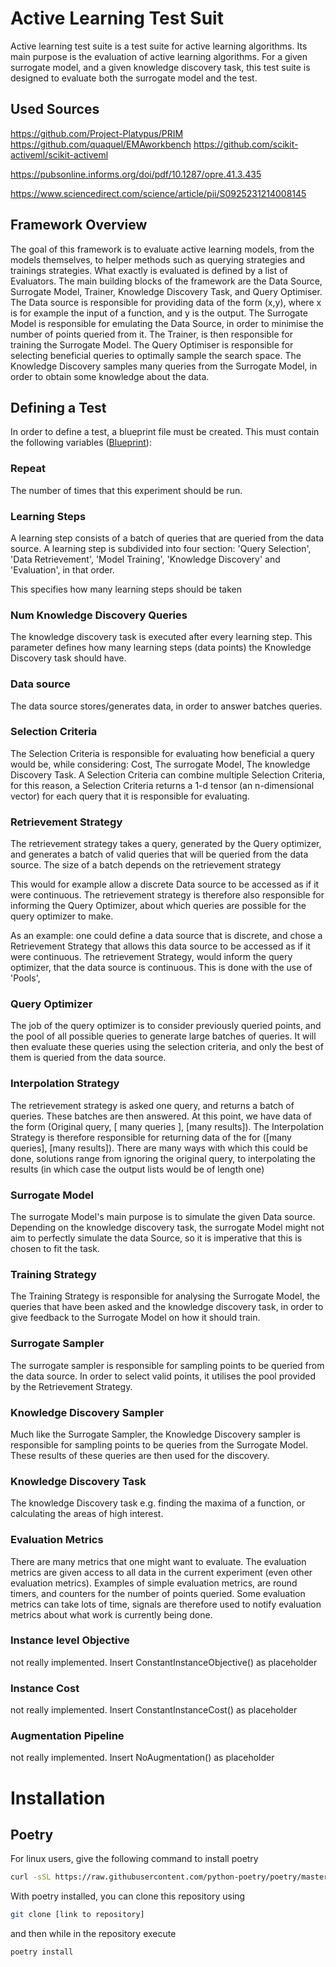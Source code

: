 # Active Learning Test Suit

Active learning test suite is a test suite for active learning algorithms.
Its main purpose is the evaluation of active learning algorithms.
For a given surrogate model, and a given knowledge discovery task, this test suite is designed to evaluate
both the surrogate model and the test.

## Used Sources

https://github.com/Project-Platypus/PRIM
https://github.com/quaquel/EMAworkbench
https://github.com/scikit-activeml/scikit-activeml


https://pubsonline.informs.org/doi/pdf/10.1287/opre.41.3.435

https://www.sciencedirect.com/science/article/pii/S0925231214008145

## Framework Overview
The goal of this framework is to evaluate active learning models, from the models themselves, to helper methods
such as querying strategies and trainings strategies.
What exactly is evaluated is defined by a list of Evaluators.
The main building blocks of the framework are the Data Source, Surrogate Model, Trainer, Knowledge Discovery Task, 
and Query Optimiser.
The Data source is responsible for providing data of the form (x,y), where x is for example the input of a function, and
y is the output.
The Surrogate Model is responsible for emulating the Data Source, in order to minimise the number of points queried from
it.
The Trainer, is then responsible for training the Surrogate Model.
The Query Optimiser is responsible for selecting beneficial queries to optimally sample the search space.
The Knowledge Discovery samples many queries from the Surrogate Model, in order to obtain some knowledge about the data.

## Defining a Test
In order to define a test, a blueprint file must be created.
This must contain the following variables ([Blueprint](./active_learning_ts/experiments/blueprint_instance.py)):

### Repeat

The number of times that this experiment should be run.

### Learning Steps

A learning step consists of a batch of queries that are queried from the data source.
A learning step is subdivided into four section: 'Query Selection', 'Data Retrievement', 'Model Training', 
'Knowledge Discovery' and 'Evaluation', in that order.

This specifies how many learning steps should be taken

### Num Knowledge Discovery Queries

The knowledge discovery task is executed after every learning step.
This parameter defines how many learning steps (data points) the Knowledge Discovery task should have.

### Data source

The data source stores/generates data, in order to answer batches queries.

### Selection Criteria

The Selection Criteria is responsible for evaluating how beneficial a query would be, while considering:
Cost, The surrogate Model, The knowledge Discovery Task.
A Selection Criteria can combine multiple Selection Criteria, for this reason, a Selection Criteria returns a 1-d tensor
(an n-dimensional vector) for each query that it is responsible for evaluating.

### Retrievement Strategy

The retrievement strategy takes a query, generated by  the Query optimizer, and generates a batch of valid queries
that will be queried from the data source. 
The size of a batch depends on the retrievement strategy

This would for example allow a discrete Data source to be accessed as if it were continuous.
The retrievement strategy is therefore also responsible for informing the Query Optimizer, about which queries are
possible for the query optimizer to make.

As an example: one could define a data source that is discrete, and chose a Retrievement Strategy that 
allows this data source to be accessed as if it were continuous.
The retrievement Strategy, would inform the query optimizer, that the data source is continuous.
This is done with the use of 'Pools',

### Query Optimizer

The job of the query optimizer is to consider previously queried points, and the pool of all possible queries to 
generate large batches of queries.
It will then evaluate these queries using the selection criteria, and only the best of them is queried from the data 
source.

### Interpolation Strategy

The retrievement strategy is asked one query, and returns a batch of queries.
These batches are then answered.
At this point, we have data of the form (Original query, [ many queries ], [many results]).
The Interpolation Strategy is therefore responsible for returning data of the for ([many queries], [many results]).
There are many ways with which this could be done, solutions range from ignoring the original query, to interpolating
the results (in which case the output lists would be of length one)

### Surrogate Model

The surrogate Model's main purpose is to simulate the given Data source.
Depending on the knowledge discovery task, the surrogate Model might not aim to perfectly simulate the data Source,
so it is imperative that this is chosen to fit the task.

### Training Strategy

The Training Strategy is responsible for analysing the Surrogate Model, the queries that have been asked and the knowledge
discovery task, in order to give feedback to the Surrogate Model on how it should train.

### Surrogate Sampler

The surrogate sampler is responsible for sampling points to be queried from the data source.
In order to select valid points, it utilises the pool provided by the Retrievement Strategy.

### Knowledge Discovery Sampler

Much like the Surrogate Sampler, the Knowledge Discovery sampler is responsible for sampling points to be queries from 
the Surrogate Model.
These results of these queries are then used for the discovery.

### Knowledge Discovery Task

The knowledge Discovery task e.g. finding the maxima of a function, or calculating the areas of high interest.

### Evaluation Metrics

There are many metrics that one might want to evaluate.
The evaluation metrics are given access to all data in the current experiment (even other evaluation metrics).
Examples of simple evaluation metrics, are round timers, and counters for the number of points queried.
Some evaluation metrics can take lots of time, signals are therefore used to notify evaluation metrics about what work 
is currently being done.

### Instance level Objective

not really implemented. Insert ConstantInstanceObjective()  as placeholder

### Instance Cost

not really implemented. Insert ConstantInstanceCost() as placeholder

### Augmentation Pipeline

not really implemented. Insert NoAugmentation() as placeholder

# Installation

## Poetry
For linux users, give the following command to install poetry

```sh
curl -sSL https://raw.githubusercontent.com/python-poetry/poetry/master/get-poetry.py | python -
```

With poetry installed, you can clone this repository using 

```sh
git clone [link to repository]
```

and then while in the repository execute 

```sh
poetry install 
```